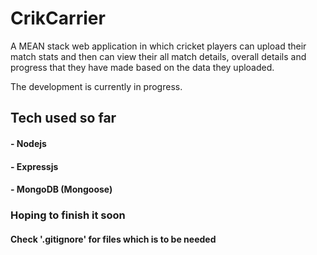 # CrikCarrier

A MEAN stack web application in which cricket players can upload their match stats and then can view their all match details, overall details and progress that they have made based on the data they uploaded.

The development is currently in progress.

## Tech used so far
#### - Nodejs
#### - Expressjs
#### - MongoDB (Mongoose)

### Hoping to finish it soon

#### Check '.gitignore' for files which is to be needed